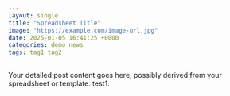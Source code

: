 ```yaml
---
layout: single
title: "Spreadsheet Title"
image: "https://example.com/image-url.jpg"
date: 2025-01-05 16:41:25 +0000
categories: demo news
tags: tag1 tag2
---
```


Your detailed post content goes here, possibly derived from your spreadsheet or template. test1.